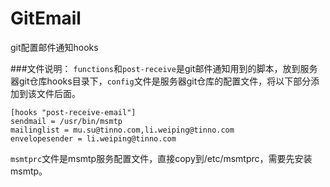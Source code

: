 # GitEmail
git配置邮件通知hooks

###文件说明：
`functions`和`post-receive`是git邮件通知用到的脚本，放到服务器git仓库hooks目录下，`config`文件是服务器git仓库的配置文件，将以下部分添加到该文件后面。
```
[hooks "post-receive-email"]
sendmail = /usr/bin/msmtp
mailinglist = mu.su@tinno.com,li.weiping@tinno.com
envelopesender = li.weiping@tinno.com
```

`msmtprc`文件是msmtp服务配置文件，直接copy到/etc/msmtprc，需要先安装msmtp。
